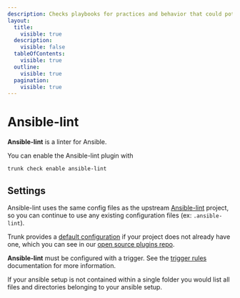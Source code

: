 ```yaml
---
description: Checks playbooks for practices and behavior that could potentially be improved and can fix some of the most common ones for you
layout:
  title:
    visible: true
  description:
    visible: false
  tableOfContents:
    visible: true
  outline:
    visible: true
  pagination:
    visible: true
---
```


# Ansible-lint

**Ansible-lint** is a linter for Ansible.

You can enable the Ansible-lint plugin with

```shell
trunk check enable ansible-lint
```

## Settings


Ansible-lint uses the same config files as the
upstream [Ansible-lint](https://github.com/ansible/ansible-lint) project, so you can continue to use any
existing configuration files (ex: `.ansible-lint`).
    

Trunk provides a [default configuration](https://github.com/trunk-io/plugins/tree/main/linters/ansible-lint) if your project does not already have one,
which you can see in our [open source plugins repo](https://github.com/trunk-io/plugins/tree/main).

**Ansible-lint** must be configured with a trigger. See the [trigger rules](../#trigger-rules) documentation for more information.

If your ansible setup is not contained within a single folder you would list all files and directories belonging to your ansible setup.



